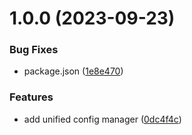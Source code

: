 # 1.0.0 (2023-09-23)


### Bug Fixes

* package.json ([1e8e470](https://github.com/Chia-Network/core-registry-config/commit/1e8e470d593a58d470316145ebabebed1429b211))


### Features

* add unified config manager ([0dc4f4c](https://github.com/Chia-Network/core-registry-config/commit/0dc4f4cebda1eb8bbdeb90667a80cc63eb46b253))



